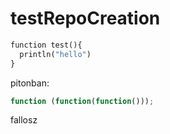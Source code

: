 # testRepoCreation
```python
function test(){
  println("hello")
}
```
pitonban:
```js
function (function(function()));
```
fallosz